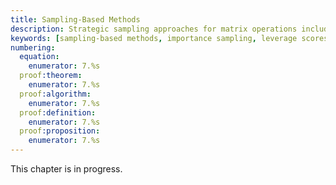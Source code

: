 ```yaml
---
title: Sampling-Based Methods
description: Strategic sampling approaches for matrix operations including importance sampling, CUR decomposition, and adaptive methods
keywords: [sampling-based methods, importance sampling, leverage scores, CUR decomposition, sparse matrices, distributed computing, adaptive sampling]
numbering:
  equation:
    enumerator: 7.%s
  proof:theorem:
    enumerator: 7.%s
  proof:algorithm:
    enumerator: 7.%s
  proof:definition:
    enumerator: 7.%s
  proof:proposition:
    enumerator: 7.%s
---
```



This chapter is in progress.